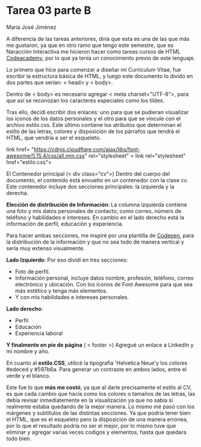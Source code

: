 # **Tarea 03 parte B**
María José Jiménez

A diferencia de las tareas anteriores, diría que esta es una de las que más me gustaron, ya que en otro ramo que tengo este semestre, que es Naracción Interactiva me hicieron hacer como tareas cursos de HTML [Codeacademy](https://www.codecademy.com/courses/learn-html/lessons/intro-to-html/exercises/intro), por lo que ya tenía un conocimiento previo de este lenguaje.

Lo primero que hice para comenzar a diseñar mi Curriculum Vitae, fue escribir la estructura básica de HTML, y luego este documento lo divido en dos partes que serían: < head> y < body>.

Dentro de < body> es necesario agregar < meta charset="UTF-8">, para que así se reconozan los caracteres especiales como los tildes. 

Tras ello, decidí escribir dos enlaces: uno para que se pudieran visualizar los íconos de los datos personales y el otro para que se vincule con el archivo estilo.css. Este último contiene los atributos que determinan el estilo de las letras, colores y disposición de los párrafos que tendrá el HTML, que vendría a ser el esqueleto.

 link href= "https://cdnjs.cloudflare.com/ajax/libs/font-awesome/5.15.4/css/all.min.css" rel="stylesheet" 
    < link rel="stylesheet" href="estilo.css">

El Contenedor principal (< div class="cv">) Dentro del cuerpo del documento, el contenido está envuelto en un contenedor con la clase cv. Este contenedor incluye dos secciones principales: la izquierda y la derecha.


**Elección de distribución de Información**:
La columna izquierda contiene una foto y mis datos personales de contacto; como correo, número de teléfono y habilidades e intereses. En cambio en el lado derecho está la información de perfil, educación y experiencia.

Para hacer ambas secciones, me inspiré por una plantilla de [Codepen](https://codepen.io/search/pens?q=resume%20cv), para la distribución de la información y que no sea todo de manera vertical y sería muy extenso visualmente.

**Lado Izquierdo**:
Por eso dividí en tres secciones:

- Foto de perfil.
- Información personal, incluye datos nombre, profesión, teléfono, correo electrónico y ubicación. Con los íconos de Font Awesome para que sea más estético y tenga más elementos.
- Y con mis habilidades e intereses personales.

**Lado derecho**:
- Perfil
- Educación
- Experiencia laboral

**Y finalmente en pie de página** ( < footer >)
Agregué un enlace a LinkedIn y mi nombre y año.

En cuanto al **estilo.CSS**, utilicé la tipografía 'Helvetica Neue'y los colores #edeced y #597b6a. Para generar un contraste en ambos lados, entre el verde y el blanco. 

Este fue lo que **más me costó**, ya que al darle precisamente el estilo al CV, es que cada cambio que hacía como los colores o tamaños de las letras, las debía revisar inmediatemente en la visualización ya que no sabía si realmente estaba quedando de la mejor manera. Lo mismo me pasó con los márgenes y subtítulos de las distintas secciones. Ya que podría tener bien el HTML, que es el esqueleto pero la disposición de una manera errónea, por lo que el resultado podría no ser el mejor, por lo mismo tuve que eliminar y agregar varias veces codigos y elementos, hasta que quedara todo bien.

